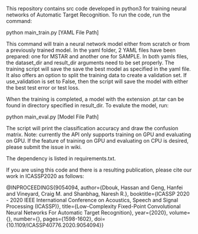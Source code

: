 This repository contains src code developed in python3 for training neural networks of Automatic 
Target Recognition. To run the code, run the command:

python main_train.py [YAML File Path]

This command will train a neural network model either from scratch or from a 
previously trained model. In the yaml folder, 2 YAML files have been prepared: one
for MSTAR and another one for SAMPLE. In both yamls files, the dataset_dir and result_dir
arguments need to be set properly. The training script will save the save the best model as
specified in the yaml file. It also offers an option to split the training data to create
a validation set. If use_validation is set to False, then the script will save the model with
either the best test error or test loss. 

When the training is completed, a model with the extension .pt.tar can be found in directory 
specified in result_dir. To evalute the model, run:

python main_eval.py [Model File Path]

The script will print the classification accuracy and draw the confusion matrix. Note: currently
the API only supports training on GPU and evaluating on GPU. If the feature of training on GPU and 
evaluating on CPU is desired, please submit the issue in wiki.

The dependency is listed in requirements.txt.


If you are using this code and there is a resulting publication, please cite our work in ICASSP2020 as follows:

@INPROCEEDINGS{9054094, author={Dbouk, Hassan and Geng, Hanfei and Vineyard, Craig M. and Shanbhag, Naresh R.}, booktitle={ICASSP 2020 - 2020 IEEE International Conference on Acoustics, Speech and Signal Processing (ICASSP)}, title={Low-Complexity Fixed-Point Convolutional Neural Networks For Automatic Target Recognition}, year={2020}, volume={}, number={}, pages={1598-1602}, doi={10.1109/ICASSP40776.2020.9054094}}
 
